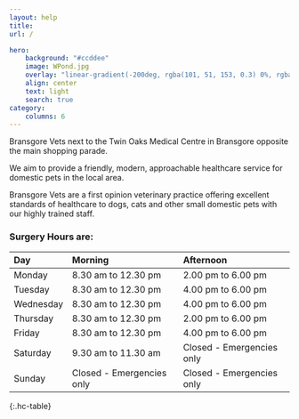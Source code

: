 ```yaml
---
layout: help
title: 
url: /

hero:
    background: "#ccddee"
    image: WPond.jpg
    overlay: "linear-gradient(-200deg, rgba(101, 51, 153, 0.3) 0%, rgba(90, 51, 153, 0.3) 53%, rgba(71, 51, 153, 0.3) 100%)"
    align: center
    text: light
    search: true
category:
    columns: 6
---
```


Bransgore Vets next to the Twin Oaks Medical Centre in Bransgore opposite the main shopping parade.

We aim to provide a friendly, modern, approachable healthcare service for domestic pets in the local area.

Bransgore Vets are a first opinion veterinary practice offering excellent standards of healthcare to dogs, cats and other small domestic pets with our highly trained staff.

### Surgery Hours are:


| Day          | Morning                   | Afternoon                 |
|:-------------|:--------------------------|:--------------------------|
| Monday       | 8.30 am to 12.30 pm       | 2.00 pm to 6.00 pm        |
| Tuesday      | 8.30 am to 12.30 pm       | 4.00 pm to 6.00 pm        |
| Wednesday    | 8.30 am to 12.30 pm       | 4.00 pm to 6.00 pm        |
| Thursday     | 8.30 am to 12.30 pm       | 2.00 pm to 6.00 pm        |
| Friday       | 8.30 am to 12.30 pm       | 4.00 pm to 6.00 pm        |
| Saturday     | 9.30 am to 11.30 am       | Closed - Emergencies only |
| Sunday       | Closed - Emergencies only | Closed - Emergencies only |
{:.hc-table}

